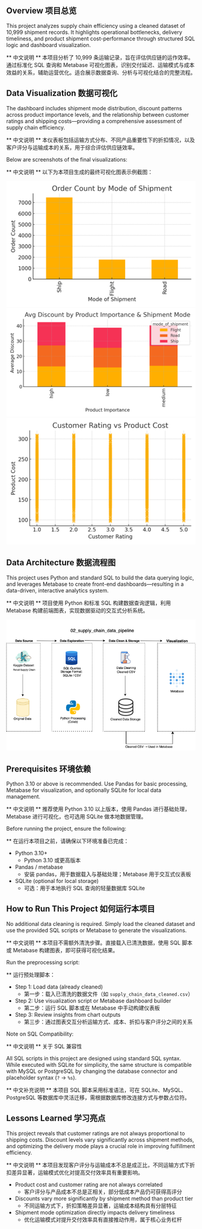 ## Overview 项目总览
This project analyzes supply chain efficiency using a cleaned dataset of 10,999 shipment records. It highlights operational bottlenecks, delivery timeliness, and product shipment cost-performance through structured SQL logic and dashboard visualization.

** 中文说明 ** 本项目分析了 10,999 条运输记录，旨在评估供应链的运作效率。通过标准化 SQL 查询和 Metabase 可视化图表，识别交付延迟、运输模式与成本效益的关系，辅助运营优化。适合展示数据查询、分析与可视化结合的完整流程。

## Data Visualization 数据可视化

The dashboard includes shipment mode distribution, discount patterns across product importance levels, and the relationship between customer ratings and shipping costs—providing a comprehensive assessment of supply chain efficiency.

** 中文说明 ** 本仪表板包括运输方式分布、不同产品重要性下的折扣情况，以及客户评分与运输成本的关系，用于综合评估供应链效率。

Below are screenshots of the final visualizations:  

** 中文说明 ** 以下为本项目生成的最终可视化图表示例截图：

![metabase dashboard image](chart1_mode_of_shipment.png)
![metabase dashboard image](chart2_discount_by_importance.png)
![metabase dashboard image](chart3_rating_vs_cost.png)

## Data Architecture 数据流程图

This project uses Python and standard SQL to build the data querying logic, and leverages Metabase to create front-end dashboards—resulting in a data-driven, interactive analytics system.

** 中文说明 ** 项目使用 Python 和标准 SQL 构建数据查询逻辑，利用 Metabase 构建前端图表，实现数据驱动的交互式分析系统。

![Data Architecture](supply_chain_data_pipeline_architecture.png)

## Prerequisites 环境依赖

Python 3.10 or above is recommended. Use Pandas for basic processing, Metabase for visualization, and optionally SQLite for local data management.

** 中文说明 ** 推荐使用 Python 3.10 以上版本，使用 Pandas 进行基础处理，Metabase 进行可视化，也可选用 SQLite 做本地数据管理。

Before running the project, ensure the following:

** 在运行本项目之前，请确保以下环境准备已完成：

 - Python 3.10+
   * Python 3.10 或更高版本
 - Pandas / metabase
   * 安装 pandas，用于数据载入与基础处理；Metabase 用于交互式仪表板  
 - SQLite (optional for local storage)
   * 可选：用于本地执行 SQL 查询的轻量数据库 SQLite
    
## How to Run This Project 如何运行本项目

No additional data cleaning is required. Simply load the cleaned dataset and use the provided SQL scripts or Metabase to generate the visualizations.

** 中文说明 ** 本项目不需额外清洗步骤。直接载入已清洗数据，使用 SQL 脚本或 Metabase 构建图表，即可获得可视化结果。

Run the preprocessing script:

** 运行预处理脚本：

- Step 1: Load data (already cleaned)
  * 第一步：载入已清洗的数据文件（如 `supply_chain_data_cleaned.csv`）
- Step 2: Use visualization script or Metabase dashboard builder
  * 第二步：运行 SQL 脚本或在 Metabase 中手动构建仪表板
- Step 3: Review insights from chart outputs
  * 第三步：通过图表交互分析运输方式、成本、折扣与客户评分之间的关系
    
Note on SQL Compatibility:

** 中文说明 ** 关于 SQL 兼容性

All SQL scripts in this project are designed using standard SQL syntax. While executed with SQLite for simplicity, the same structure is compatible with MySQL or PostgreSQL by changing the database connector and placeholder syntax (`?` → `%s`).

** 中文补充说明 **  本项目 SQL 脚本采用标准语法，可在 SQLite、MySQL、PostgreSQL 等数据库中灵活迁移，需根据数据库修改连接方式与参数占位符。
   
## Lessons Learned 学习亮点

This project reveals that customer ratings are not always proportional to shipping costs. Discount levels vary significantly across shipment methods, and optimizing the delivery mode plays a crucial role in improving fulfillment efficiency.

** 中文说明 ** 本项目发现客户评分与运输成本不总是成正比，不同运输方式下折扣差异显著，运输模式优化对提高交付效率具有重要影响。

 - Product cost and customer rating are not always correlated
   * 客户评分与产品成本不总是正相关，部分低成本产品仍可获得高评分
 - Discounts vary more significantly by shipment method than product tier
   * 不同运输方式下，折扣策略差异显著，运输成本结构具有分层特征 
 - Shipment mode optimization directly impacts delivery timeliness
   * 优化运输模式对提升交付效率具有直接推动作用，属于核心业务杠杆
